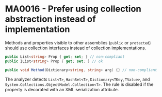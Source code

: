 # MA0016 - Prefer using collection abstraction instead of implementation

Methods and properties visible to other assemblies (`public` or `protected`) should use collection interfaces instead of collection implementations.

````c#
public List<string> Prop { get; set; } // non-compliant
public IList<string> Prop { get; set; } // ok

public void Method(Dictionary<string, string> arg) {} // non-compliant
````

The analyzer detects `List<T>`, `HashSet<T>`, `Dictionary<TKey,TValue>`, and `System.Collections.ObjectModel.Collection<T>`. The rule is disabled if the property is decorated with an XML serialization attribute.
